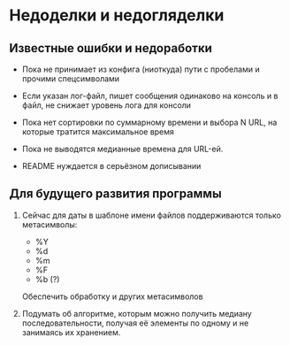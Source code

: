 # Недоделки и недогляделки

## Известные ошибки и недоработки

-  Пока не принимает из конфига (ниоткуда) пути с пробелами и прочими спецсимволами

-  Если указан лог-файл, пишет сообщения одинаково на консоль и в файл, не снижает
   уровень лога для консоли

- Пока нет сортировки по суммарному времени и выбора  N URL, на которые тратится максимальное время

- Пока не выводятся медианные времена для URL-ей.

- README нуждается в серьёзном дописывании

## Для будущего развития программы

1.  Сейчас для даты в шаблоне имени файлов поддерживаются только
    метасимволы:

    - %Y
    - %d
    - %m
    - %F
    - %b (?)

    Обеспечить обработку и других метасимволов

2. Подумать об алгоритме, которым можно получить медиану последовательности, получая её элементы по одному и не занимаясь их хранением.
